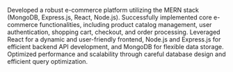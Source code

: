 Developed a robust e-commerce platform utilizing the MERN stack (MongoDB, Express.js, React, Node.js). Successfully implemented core e-commerce functionalities, including product catalog management, user authentication, shopping cart, checkout, and order processing. Leveraged React for a dynamic and user-friendly frontend, Node.js and Express.js for efficient backend API development, and MongoDB for flexible data storage. Optimized performance and scalability through careful database design and efficient query optimization.


